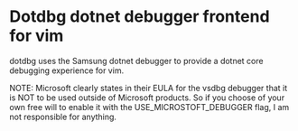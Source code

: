 # Dotdbg dotnet debugger frontend for vim

dotdbg uses the Samsung dotnet debugger to provide a dotnet core debugging experience for vim.

NOTE:
Microsoft clearly states in their EULA for the vsdbg debugger that it is NOT to be used outside of Microsoft products. So if you choose of your own free will to enable it with the USE_MICROSTOFT_DEBUGGER flag, I am not responsible for anything.
